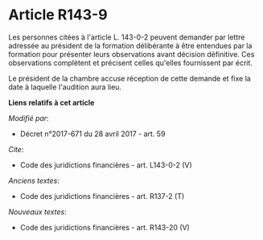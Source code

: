 # Article R143-9

Les personnes citées à l'article L. 143-0-2 peuvent demander par lettre adressée au président de la formation délibérante à
être entendues par la formation pour présenter leurs observations avant décision définitive. Ces observations complètent et
précisent celles qu'elles fournissent par écrit.

Le président de la chambre accuse réception de cette demande et fixe la date à laquelle l'audition aura lieu.

**Liens relatifs à cet article**

_Modifié par_:

  - Décret n°2017-671 du 28 avril 2017 - art. 59

_Cite_:

  - Code des juridictions financières - art. L143-0-2 (V)

_Anciens textes_:

  - Code des juridictions financières - art. R137-2 (T)

_Nouveaux textes_:

  - Code des juridictions financières - art. R143-20 (V)
